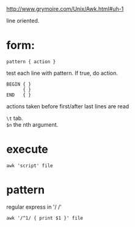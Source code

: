 http://www.grymoire.com/Unix/Awk.html#uh-1  

line oriented.  

# form: 
```
pattern { action }
```
test each line with pattern. If true, do action.  

```
BEGIN { }
      { }
END   { }
```
actions taken before first/after last lines are read  

`\t` tab.  
`$n` the nth argument.  

# execute
```
awk 'script' file
```

# pattern 
regular express in '/ /'  
```
awk '/^1/ { print $1 }' file
```
